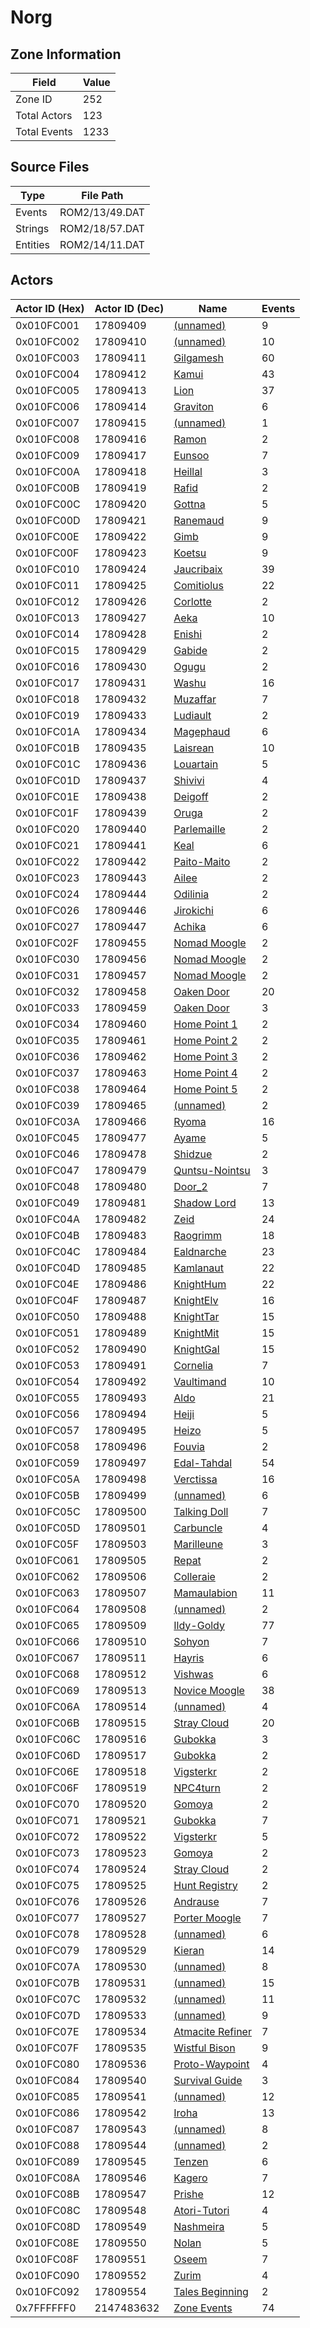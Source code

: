 # Norg

## Zone Information

| Field        |   Value |
|--------------|---------|
| Zone ID      |     252 |
| Total Actors |     123 |
| Total Events |    1233 |

## Source Files

| Type     | File Path      |
|----------|----------------|
| Events   | ROM2/13/49.DAT |
| Strings  | ROM2/18/57.DAT |
| Entities | ROM2/14/11.DAT |

## Actors

| Actor ID (Hex)   |   Actor ID (Dec) | Name                                                       |   Events |
|------------------|------------------|------------------------------------------------------------|----------|
| 0x010FC001       |         17809409 | [(unnamed)](./17809409.md)                                 |        9 |
| 0x010FC002       |         17809410 | [(unnamed)](./17809410.md)                                 |       10 |
| 0x010FC003       |         17809411 | [Gilgamesh](./17809411%20-%20Gilgamesh.md)                 |       60 |
| 0x010FC004       |         17809412 | [Kamui](./17809412%20-%20Kamui.md)                         |       43 |
| 0x010FC005       |         17809413 | [Lion](./17809413%20-%20Lion.md)                           |       37 |
| 0x010FC006       |         17809414 | [Graviton](./17809414%20-%20Graviton.md)                   |        6 |
| 0x010FC007       |         17809415 | [(unnamed)](./17809415.md)                                 |        1 |
| 0x010FC008       |         17809416 | [Ramon](./17809416%20-%20Ramon.md)                         |        2 |
| 0x010FC009       |         17809417 | [Eunsoo](./17809417%20-%20Eunsoo.md)                       |        7 |
| 0x010FC00A       |         17809418 | [Heillal](./17809418%20-%20Heillal.md)                     |        3 |
| 0x010FC00B       |         17809419 | [Rafid](./17809419%20-%20Rafid.md)                         |        2 |
| 0x010FC00C       |         17809420 | [Gottna](./17809420%20-%20Gottna.md)                       |        5 |
| 0x010FC00D       |         17809421 | [Ranemaud](./17809421%20-%20Ranemaud.md)                   |        9 |
| 0x010FC00E       |         17809422 | [Gimb](./17809422%20-%20Gimb.md)                           |        9 |
| 0x010FC00F       |         17809423 | [Koetsu](./17809423%20-%20Koetsu.md)                       |        9 |
| 0x010FC010       |         17809424 | [Jaucribaix](./17809424%20-%20Jaucribaix.md)               |       39 |
| 0x010FC011       |         17809425 | [Comitiolus](./17809425%20-%20Comitiolus.md)               |       22 |
| 0x010FC012       |         17809426 | [Corlotte](./17809426%20-%20Corlotte.md)                   |        2 |
| 0x010FC013       |         17809427 | [Aeka](./17809427%20-%20Aeka.md)                           |       10 |
| 0x010FC014       |         17809428 | [Enishi](./17809428%20-%20Enishi.md)                       |        2 |
| 0x010FC015       |         17809429 | [Gabide](./17809429%20-%20Gabide.md)                       |        2 |
| 0x010FC016       |         17809430 | [Ogugu](./17809430%20-%20Ogugu.md)                         |        2 |
| 0x010FC017       |         17809431 | [Washu](./17809431%20-%20Washu.md)                         |       16 |
| 0x010FC018       |         17809432 | [Muzaffar](./17809432%20-%20Muzaffar.md)                   |        7 |
| 0x010FC019       |         17809433 | [Ludiault](./17809433%20-%20Ludiault.md)                   |        2 |
| 0x010FC01A       |         17809434 | [Magephaud](./17809434%20-%20Magephaud.md)                 |        6 |
| 0x010FC01B       |         17809435 | [Laisrean](./17809435%20-%20Laisrean.md)                   |       10 |
| 0x010FC01C       |         17809436 | [Louartain](./17809436%20-%20Louartain.md)                 |        5 |
| 0x010FC01D       |         17809437 | [Shivivi](./17809437%20-%20Shivivi.md)                     |        4 |
| 0x010FC01E       |         17809438 | [Deigoff](./17809438%20-%20Deigoff.md)                     |        2 |
| 0x010FC01F       |         17809439 | [Oruga](./17809439%20-%20Oruga.md)                         |        2 |
| 0x010FC020       |         17809440 | [Parlemaille](./17809440%20-%20Parlemaille.md)             |        2 |
| 0x010FC021       |         17809441 | [Keal](./17809441%20-%20Keal.md)                           |        6 |
| 0x010FC022       |         17809442 | [Paito-Maito](./17809442%20-%20Paito-Maito.md)             |        2 |
| 0x010FC023       |         17809443 | [Ailee](./17809443%20-%20Ailee.md)                         |        2 |
| 0x010FC024       |         17809444 | [Odilinia](./17809444%20-%20Odilinia.md)                   |        2 |
| 0x010FC026       |         17809446 | [Jirokichi](./17809446%20-%20Jirokichi.md)                 |        6 |
| 0x010FC027       |         17809447 | [Achika](./17809447%20-%20Achika.md)                       |        6 |
| 0x010FC02F       |         17809455 | [Nomad Moogle](./17809455%20-%20Nomad%20Moogle.md)         |        2 |
| 0x010FC030       |         17809456 | [Nomad Moogle](./17809456%20-%20Nomad%20Moogle.md)         |        2 |
| 0x010FC031       |         17809457 | [Nomad Moogle](./17809457%20-%20Nomad%20Moogle.md)         |        2 |
| 0x010FC032       |         17809458 | [Oaken Door](./17809458%20-%20Oaken%20Door.md)             |       20 |
| 0x010FC033       |         17809459 | [Oaken Door](./17809459%20-%20Oaken%20Door.md)             |        3 |
| 0x010FC034       |         17809460 | [Home Point 1](./17809460%20-%20Home%20Point%201.md)       |        2 |
| 0x010FC035       |         17809461 | [Home Point 2](./17809461%20-%20Home%20Point%202.md)       |        2 |
| 0x010FC036       |         17809462 | [Home Point 3](./17809462%20-%20Home%20Point%203.md)       |        2 |
| 0x010FC037       |         17809463 | [Home Point 4](./17809463%20-%20Home%20Point%204.md)       |        2 |
| 0x010FC038       |         17809464 | [Home Point 5](./17809464%20-%20Home%20Point%205.md)       |        2 |
| 0x010FC039       |         17809465 | [(unnamed)](./17809465.md)                                 |        2 |
| 0x010FC03A       |         17809466 | [Ryoma](./17809466%20-%20Ryoma.md)                         |       16 |
| 0x010FC045       |         17809477 | [Ayame](./17809477%20-%20Ayame.md)                         |        5 |
| 0x010FC046       |         17809478 | [Shidzue](./17809478%20-%20Shidzue.md)                     |        2 |
| 0x010FC047       |         17809479 | [Quntsu-Nointsu](./17809479%20-%20Quntsu-Nointsu.md)       |        3 |
| 0x010FC048       |         17809480 | [Door_2](./17809480%20-%20Door_2.md)                       |        7 |
| 0x010FC049       |         17809481 | [Shadow Lord](./17809481%20-%20Shadow%20Lord.md)           |       13 |
| 0x010FC04A       |         17809482 | [Zeid](./17809482%20-%20Zeid.md)                           |       24 |
| 0x010FC04B       |         17809483 | [Raogrimm](./17809483%20-%20Raogrimm.md)                   |       18 |
| 0x010FC04C       |         17809484 | [Ealdnarche](./17809484%20-%20Ealdnarche.md)               |       23 |
| 0x010FC04D       |         17809485 | [Kamlanaut](./17809485%20-%20Kamlanaut.md)                 |       22 |
| 0x010FC04E       |         17809486 | [KnightHum](./17809486%20-%20KnightHum.md)                 |       22 |
| 0x010FC04F       |         17809487 | [KnightElv](./17809487%20-%20KnightElv.md)                 |       16 |
| 0x010FC050       |         17809488 | [KnightTar](./17809488%20-%20KnightTar.md)                 |       15 |
| 0x010FC051       |         17809489 | [KnightMit](./17809489%20-%20KnightMit.md)                 |       15 |
| 0x010FC052       |         17809490 | [KnightGal](./17809490%20-%20KnightGal.md)                 |       15 |
| 0x010FC053       |         17809491 | [Cornelia](./17809491%20-%20Cornelia.md)                   |        7 |
| 0x010FC054       |         17809492 | [Vaultimand](./17809492%20-%20Vaultimand.md)               |       10 |
| 0x010FC055       |         17809493 | [Aldo](./17809493%20-%20Aldo.md)                           |       21 |
| 0x010FC056       |         17809494 | [Heiji](./17809494%20-%20Heiji.md)                         |        5 |
| 0x010FC057       |         17809495 | [Heizo](./17809495%20-%20Heizo.md)                         |        5 |
| 0x010FC058       |         17809496 | [Fouvia](./17809496%20-%20Fouvia.md)                       |        2 |
| 0x010FC059       |         17809497 | [Edal-Tahdal](./17809497%20-%20Edal-Tahdal.md)             |       54 |
| 0x010FC05A       |         17809498 | [Verctissa](./17809498%20-%20Verctissa.md)                 |       16 |
| 0x010FC05B       |         17809499 | [(unnamed)](./17809499.md)                                 |        6 |
| 0x010FC05C       |         17809500 | [Talking Doll](./17809500%20-%20Talking%20Doll.md)         |        7 |
| 0x010FC05D       |         17809501 | [Carbuncle](./17809501%20-%20Carbuncle.md)                 |        4 |
| 0x010FC05F       |         17809503 | [Marilleune](./17809503%20-%20Marilleune.md)               |        3 |
| 0x010FC061       |         17809505 | [Repat](./17809505%20-%20Repat.md)                         |        2 |
| 0x010FC062       |         17809506 | [Colleraie](./17809506%20-%20Colleraie.md)                 |        2 |
| 0x010FC063       |         17809507 | [Mamaulabion](./17809507%20-%20Mamaulabion.md)             |       11 |
| 0x010FC064       |         17809508 | [(unnamed)](./17809508.md)                                 |        2 |
| 0x010FC065       |         17809509 | [Ildy-Goldy](./17809509%20-%20Ildy-Goldy.md)               |       77 |
| 0x010FC066       |         17809510 | [Sohyon](./17809510%20-%20Sohyon.md)                       |        7 |
| 0x010FC067       |         17809511 | [Hayris](./17809511%20-%20Hayris.md)                       |        6 |
| 0x010FC068       |         17809512 | [Vishwas](./17809512%20-%20Vishwas.md)                     |        6 |
| 0x010FC069       |         17809513 | [Novice Moogle](./17809513%20-%20Novice%20Moogle.md)       |       38 |
| 0x010FC06A       |         17809514 | [(unnamed)](./17809514.md)                                 |        4 |
| 0x010FC06B       |         17809515 | [Stray Cloud](./17809515%20-%20Stray%20Cloud.md)           |       20 |
| 0x010FC06C       |         17809516 | [Gubokka](./17809516%20-%20Gubokka.md)                     |        3 |
| 0x010FC06D       |         17809517 | [Gubokka](./17809517%20-%20Gubokka.md)                     |        2 |
| 0x010FC06E       |         17809518 | [Vigsterkr](./17809518%20-%20Vigsterkr.md)                 |        2 |
| 0x010FC06F       |         17809519 | [NPC4turn](./17809519%20-%20NPC4turn.md)                   |        2 |
| 0x010FC070       |         17809520 | [Gomoya](./17809520%20-%20Gomoya.md)                       |        2 |
| 0x010FC071       |         17809521 | [Gubokka](./17809521%20-%20Gubokka.md)                     |        7 |
| 0x010FC072       |         17809522 | [Vigsterkr](./17809522%20-%20Vigsterkr.md)                 |        5 |
| 0x010FC073       |         17809523 | [Gomoya](./17809523%20-%20Gomoya.md)                       |        2 |
| 0x010FC074       |         17809524 | [Stray Cloud](./17809524%20-%20Stray%20Cloud.md)           |        2 |
| 0x010FC075       |         17809525 | [Hunt Registry](./17809525%20-%20Hunt%20Registry.md)       |        2 |
| 0x010FC076       |         17809526 | [Andrause](./17809526%20-%20Andrause.md)                   |        7 |
| 0x010FC077       |         17809527 | [Porter Moogle](./17809527%20-%20Porter%20Moogle.md)       |        7 |
| 0x010FC078       |         17809528 | [(unnamed)](./17809528.md)                                 |        6 |
| 0x010FC079       |         17809529 | [Kieran](./17809529%20-%20Kieran.md)                       |       14 |
| 0x010FC07A       |         17809530 | [(unnamed)](./17809530.md)                                 |        8 |
| 0x010FC07B       |         17809531 | [(unnamed)](./17809531.md)                                 |       15 |
| 0x010FC07C       |         17809532 | [(unnamed)](./17809532.md)                                 |       11 |
| 0x010FC07D       |         17809533 | [(unnamed)](./17809533.md)                                 |        9 |
| 0x010FC07E       |         17809534 | [Atmacite Refiner](./17809534%20-%20Atmacite%20Refiner.md) |        7 |
| 0x010FC07F       |         17809535 | [Wistful Bison](./17809535%20-%20Wistful%20Bison.md)       |        9 |
| 0x010FC080       |         17809536 | [Proto-Waypoint](./17809536%20-%20Proto-Waypoint.md)       |        4 |
| 0x010FC084       |         17809540 | [Survival Guide](./17809540%20-%20Survival%20Guide.md)     |        3 |
| 0x010FC085       |         17809541 | [(unnamed)](./17809541.md)                                 |       12 |
| 0x010FC086       |         17809542 | [Iroha](./17809542%20-%20Iroha.md)                         |       13 |
| 0x010FC087       |         17809543 | [(unnamed)](./17809543.md)                                 |        8 |
| 0x010FC088       |         17809544 | [(unnamed)](./17809544.md)                                 |        2 |
| 0x010FC089       |         17809545 | [Tenzen](./17809545%20-%20Tenzen.md)                       |        6 |
| 0x010FC08A       |         17809546 | [Kagero](./17809546%20-%20Kagero.md)                       |        7 |
| 0x010FC08B       |         17809547 | [Prishe](./17809547%20-%20Prishe.md)                       |       12 |
| 0x010FC08C       |         17809548 | [Atori-Tutori](./17809548%20-%20Atori-Tutori.md)           |        4 |
| 0x010FC08D       |         17809549 | [Nashmeira](./17809549%20-%20Nashmeira.md)                 |        5 |
| 0x010FC08E       |         17809550 | [Nolan](./17809550%20-%20Nolan.md)                         |        5 |
| 0x010FC08F       |         17809551 | [Oseem](./17809551%20-%20Oseem.md)                         |        7 |
| 0x010FC090       |         17809552 | [Zurim](./17809552%20-%20Zurim.md)                         |        4 |
| 0x010FC092       |         17809554 | [Tales Beginning](./17809554%20-%20Tales%20Beginning.md)   |        2 |
| 0x7FFFFFF0       |       2147483632 | [Zone Events](./Zone%20Events.md)                          |       74 |